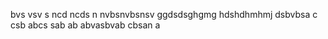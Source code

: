 bvs vsv s
ncd ncds n
nvbsnvbsnsv
ggdsdsghgmg
hdshdhmhmj
dsbvbsa c
csb abcs 
sab ab
abvasbvab
cbsan a
